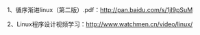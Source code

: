 1、循序渐进linux（第二版）.pdf：http://pan.baidu.com/s/1jI9pSuM

2、Linux程序设计视频学习：http://www.watchmen.cn/video/linux/

